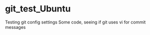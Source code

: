 # git_test_Ubuntu
Testing git config settings
Some code, seeing if git uses vi for commit messages

